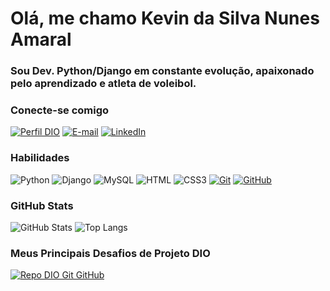 # Olá, me chamo Kevin da Silva Nunes Amaral

### Sou Dev. Python/Django em constante evolução, apaixonado pelo aprendizado e atleta de voleibol.

### Conecte-se comigo

[![Perfil DIO](https://img.shields.io/badge/-Meu%20Perfil%20na%20DIO-30A3DC?style=for-the-badge)](https://www.dio.me/users/kevinsilvaofl)
[![E-mail](https://img.shields.io/badge/-Email-000?style=for-the-badge&logo=microsoft-outlook&logoColor=E94D5F)](https://kevinsilvaofl@gmail.com)
[![LinkedIn](https://img.shields.io/badge/-LinkedIn-000?style=for-the-badge&logo=linkedin&logoColor=30A3DC)](https://www.linkedin.com/in/kevin-da-silva-nunes-amaral-a22935217)

### Habilidades

![Python](https://img.shields.io/badge/Python-000?style=for-the-badge&logo=Python&logoColor=#3776AB)
![Django](https://img.shields.io/badge/Django-000?style=for-the-badge&logo=Django&logoColor=#092E20)
![MySQL](https://img.shields.io/badge/MySQL-000?style=for-the-badge&logo=MySQL&logoColor=#4479A1)
![HTML](https://img.shields.io/badge/HTML5-000?style=for-the-badge&logo=html5&logoColor=#E34F26)
![CSS3](https://img.shields.io/badge/CSS3-000?style=for-the-badge&logo=css3&logoColor=E94D5F)
[![Git](https://img.shields.io/badge/Git-000?style=for-the-badge&logo=git&logoColor=E94D5F)](https://git-scm.com/doc)
[![GitHub](https://img.shields.io/badge/GitHub-000?style=for-the-badge&logo=github&logoColor=30A3DC)](https://docs.github.com/)

### GitHub Stats

![GitHub Stats](https://github-readme-stats.vercel.app/api?username=KevinOFL&theme=transparen&bg_color=#512BD4&border_color=#512BD4&show_icons=true&icon_color=#512BD4&title_color=#512BD4)
![Top Langs](https://github-readme-stats-git-masterrstaa-rickstaa.vercel.app/api/top-langs/?username=KevinOFL&layout=compact&bg_color=#512BD4&border_color=#512BD4&title_color=#512BD4)

### Meus Principais Desafios de Projeto DIO

[![Repo DIO Git GitHub](https://github-readme-stats.vercel.app/api/pin/?username=elidianaandrade&repo=dio-lab-open-source&bg_color=#512BD4&border_color=#512BD4&show_icons=true&icon_color=#512BD4&title_color=#512BD4)](https://github.com/elidianaandrade/dio-lab-open-source)
